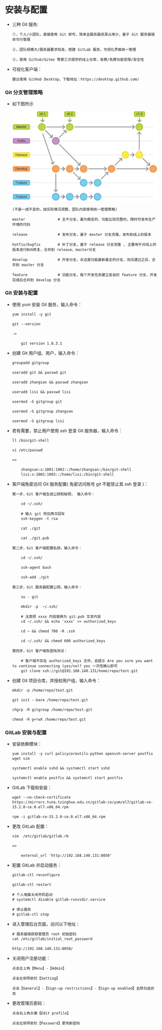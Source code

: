 
# 安装与配置

  * 三种 Git 服务:

        ①，个人/小团队，直接使用 Git 即可，简单且服务器资源占用少，基于 Git 服务器端命令行管理

        ②，团队规模大/服务器要求较高，搭建 GitLab 服务，可视化界面统一管理

        ③，使用 Github/Gitee 等第三方提供的线上仓库，收费/免费功能受限/安全性

  * 可视化客户端：

        建议使用 GitHub Desktop，下载地址：https://desktop.github.com/

### Git 分支管理策略

  * 如下图所示

    ![分支管理策略](./Part02.001.png)

        (不是一成不变的，按实际情况调整，团队内部使用统一管理策略)

        master               # 主干分支，最为稳定的，功能比较完整的，随时可发布生产环境的代码

        release              # 发布分支，基于 master 分支克隆，发布到线上的版本

        hotfix/bugfix        # 补丁分支，基于 release 分支克隆 , 主要用于对线上的版本进行BUG修复，合并到 release、master分支

        develop              # 开发分支，永远是功能最新最全的分支，测试通过之后，合并到 master 分支

        feature              # 功能分支，每个开发任务建立各自的 feature 分支，开发完成后合并到 develop 分支

### Git 安装与配置

  * 使用 yum 安装 Git 服务，输入命令：

        yum install -y git

        git --version

        ->

            git version 1.8.3.1

  * 创建 Git 用户组、用户，输入命令：

        groupadd gitgroup

        useradd git && passwd git

        useradd zhangsan && passwd zhangsan

        useradd lisi && passwd lisi

        usermod -G gitgroup git

        usermod -G gitgroup zhangsan

        usermod -G gitgroup lisi

  * 若有需要，禁止用户使用 ssh 登录 Git 服务器，输入命令：

        ll /bin/git-shell

        vi /etc/passwd

        =>

            zhangsan:x:1001:1002::/home/zhangsan:/bin/git-shell
            lisi:x:1002:1003::/home/lisi:/bin/git-shell

  * 客户端免密访问 Git 服务配置( 免密访问账号 git 不能禁止其 ssh 登录 )：

        第一步，Git 客户端生成公钥和秘钥， 输入命令：

            cd ~/.ssh/

            # 输入 git 然后两次回车
            ssh-keygen -t rsa

            cat ./git

            cat ./git.pub

        第二步，Git 客户端配置私钥，输入命令：

            cd ~/.ssh/

            ssh-agent bash

            ssh-add ./git

        第三步，Git 服务器配置公钥，输入命令：

            su - git

            mkdir -p  ~/.ssh/

            # 注意把 xxxx 内容替换为 git.pub 文本内容
            cd ~/.ssh/ && echo 'xxxx' >> authorized_keys

            cd ~ && chmod 700 -R .ssh

            cd ~/.ssh/ && chmod 600 authorized_keys

        第四步，Git 客户端免登陆测试：

            # 客户端不存在 authorized_keys 文件，会提示 Are you sure you want to continue connecting (yes/no)? yes 一次性确认即可
            git clone ssh://git@192.168.140.131/home/repo/test.git

  * 创建 Git 项目仓库，并授权用户组，输入命令：

        mkdir -p /home/repo/test.git

        git init --bare /home/repo/test.git

        chgrp -R gitgroup /home/repo/test.git

        chmod -R g+rwX /home/repo/test.git

### GitLab 安装与配置

  * 安装依赖模块：

        yum install -y curl policycoreutils-python openssh-server postfix wget vim

        systemctl enable sshd && systemctl start sshd

        systemctl enable postfix && systemctl start postfix

  * GitLab 下载和安装：

        wget --no-check-certificate https://mirrors.tuna.tsinghua.edu.cn/gitlab-ce/yum/el7/gitlab-ce-15.2.0-ce.0.el7.x86_64.rpm

        rpm -i gitlab-ce-15.2.0-ce.0.el7.x86_64.rpm

  * 更改 GitLab 配置：

        vim  /etc/gitlab/gitlab.rb

        =>

            external_url 'http://192.168.140.131:8050'

  * 配置 GitLab 并启动服务：

        gitlab-ctl reconfigure

        gitlab-ctl restart

        # 个人电脑关闭开机启动
        # systemctl disable gitlab-runsvdir.service

        # 停止服务
        # gitlab-ctl stop

  * 进入管理后台页面，访问以下地址：

        # 服务器端获取管理员 root 初始密码
        cat /etc/gitlab/initial_root_password

        http://192.168.140.131:8050/

  * 关闭用户注册功能：

        点击左上角【Menu】-【Admin】

        点击左侧导航栏【Setting】

        点击【General】-【Sign-up restrictions】-【Sign-up enabled】去除勾选状态

  * 更改管理员密码：

        点击右上角头像【Edit profile】

        点击左侧导航栏【Password】更改新密码
